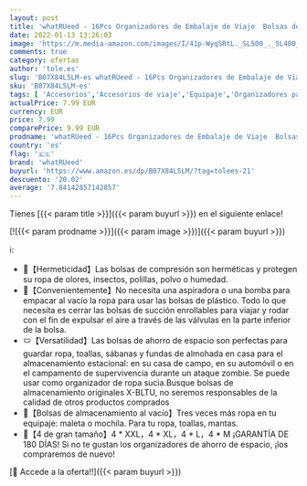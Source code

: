 ```yaml
---
layout: post
title: 'whatRUeed - 16Pcs Organizadores de Embalaje de Viaje  Bolsas de Almacenamiento de Viaje para ropa Multifuncional Impermeable Transparente Bolsa de Cosméticos Ropa Interior Zapatos Embalaje Conjunto de Bolsa'
date: 2022-01-13 13:26:03
image: 'https://m.media-amazon.com/images/I/41p-WyqSRtL._SL500_._SL400_.jpg'
comments: true
category: ofertas
author: 'tole.es'
slug: 'B07X84L5LM-es whatRUeed - 16Pcs Organizadores de Embalaje de Viaje...'
sku: 'B07X84L5LM-es'
tags: [ 'Accesorios','Accesorios de viaje','Equipaje','Organizadores para maletas','whatrueed','zapatos', ]
actualPrice: 7.99 EUR
currency: EUR
price: 7.99
comparePrice: 9.99 EUR
prodname: 'whatRUeed - 16Pcs Organizadores de Embalaje de Viaje  Bolsas de Almacenamiento de Viaje para ropa Multifuncional Impermeable Transparente Bolsa de Cosméticos Ropa Interior Zapatos Embalaje Conjunto de Bolsa'
country: 'es'
flag: '🇪🇸'
brand: 'whatRUeed'
buyurl: 'https://www.amazon.es/dp/B07X84L5LM/?tag=tolees-21'
descuento: '20.02'
average: '7.84142857142857'
---
```


Tienes [{{< param title >}}]({{< param buyurl >}}) en el siguiente enlace!

[![{{< param prodname >}}]({{< param image >}})]({{< param buyurl >}})

ℹ️:

- 👔【Hermeticidad】Las bolsas de compresión son herméticas y protegen su ropa de olores, insectos, polillas, polvo o humedad.
- 👖【Convenientemente】No necesita una aspiradora o una bomba para empacar al vacío la ropa para usar las bolsas de plástico. Todo lo que necesita es cerrar las bolsas de succión enrollables para viajar y rodar con el fin de expulsar el aire a través de las válvulas en la parte inferior de la bolsa.
- 🩲【Versatilidad】Las bolsas de ahorro de espacio son perfectas para guardar ropa, toallas, sábanas y fundas de almohada en casa para el almacenamiento estacional: en su casa de campo, en su automóvil o en el campamento de supervivencia durante un ataque zombie. Se puede usar como organizador de ropa sucia.Busque bolsas de almacenamiento originales X-BLTU, no seremos responsables de la calidad de otros productos comprados
- 🛫【Bolsas de almacenamiento al vacío】Tres veces más ropa en tu equipaje: maleta o mochila. Para tu ropa, toallas, mantas.
- 🧳【4 de gran tamaño】4 * XXL，4 * XL，4 * L，4 * M ¡GARANTÍA DE 180 DÍAS! Si no te gustan los organizadores de ahorro de espacio, ¡los compraremos de nuevo!

[🛒 Accede a la oferta!!]({{< param buyurl >}})
